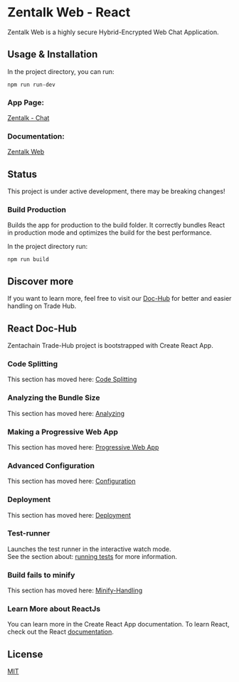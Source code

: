 # Zentalk Web - React

Zentalk Web is a highly secure Hybrid-Encrypted Web Chat Application.

## Usage & Installation
In the project directory, you can run:

``
npm run run-dev
``
### App Page:

[Zentalk - Chat](https://zentalk.chat)

### Documentation:

[Zentalk Web](https://docs.zentachain.io/zentalk/zentalk-web)

## Status
This project is under active development, there may be breaking changes!

### Build Production
Builds the app for production to the build folder.
It correctly bundles React in production mode and optimizes the build for the best performance.

In the project directory run:

````
npm run build
````
## Discover more
If you want to learn more, feel free to visit our [Doc-Hub](https://docs.zentachain.io/trade-hub/introduction) for better and easier handling on Trade Hub.

## React Doc-Hub
Zentachain Trade-Hub project is bootstrapped with Create React App.

### Code Splitting
This section has moved here: [Code Splitting](https://facebook.github.io/create-react-app/docs/code-splitting)

### Analyzing the Bundle Size
This section has moved here: [Analyzing](https://facebook.github.io/create-react-app/docs/analyzing-the-bundle-size)

### Making a Progressive Web App
This section has moved here: [Progressive Web App](https://facebook.github.io/create-react-app/docs/making-a-progressive-web-app)

### Advanced Configuration
This section has moved here: [Configuration](https://facebook.github.io/create-react-app/docs/advanced-configuration)

### Deployment
This section has moved here: [Deployment](https://facebook.github.io/create-react-app/docs/deployment)

### Test-runner
Launches the test runner in the interactive watch mode.\
See the section about: [running tests](https://facebook.github.io/create-react-app/docs/running-tests) for more information.

### Build fails to minify
This section has moved here: [Minify-Handling](https://facebook.github.io/create-react-app/docs/troubleshooting#npm-run-build-fails-to-minify)

### Learn More about ReactJs
You can learn more in the Create React App documentation.
To learn React, check out the React [documentation](https://reactjs.org/docs/getting-started.html).

## License

[MIT](https://github.com/ZentaChain/Zentalk-Web-React/blob/main/LICENSE)
